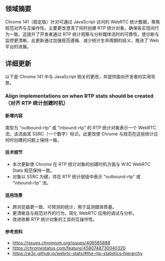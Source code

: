 ## 领域摘要

Chrome 141（稳定版）针对可通过 JavaScript 访问的 WebRTC 统计数据，聚焦规范对齐与互操作性。主要更改澄清了何时创建 RTP 统计对象，确保各实现间行为一致。这提升了开发者通过 RTP 统计观察与分析媒体流时的可靠性，使诊断与监控更清晰。此更新通过加强规范遵循、减少统计生命周期的歧义，推进了 Web 平台的进展。

## 详细更新

以下是 Chrome 141 中与 JavaScript 相关的更改，并提供面向开发者的实用背景。

### Align implementations on when RTP stats should be created（对齐 RTP 统计创建时机）

#### 新增内容
类型为 "outbound-rtp" 或 "inbound-rtp" 的 RTP 统计对象表示一个 WebRTC 流。该流由其 SSRC（一个数字）标识。此更改使 Chrome 与规范在这些统计应何时创建的问题上保持一致。

#### 技术细节
- 本次更新使 Chrome 在 RTP 统计对象的创建时机方面与 W3C WebRTC Stats 规范保持一致。
- 对象以 SSRC 为键，并在 RTP 统计层级中表示 "outbound-rtp" 或 "inbound-rtp" 流。

#### 适用场景
- 跨浏览器更一致、可预测的统计，用于监测媒体质量。
- 更清晰且与规范对齐的行为，简化 WebRTC 应用的调试与分析。
- 改进依赖 RTP 统计对象的工具的互操作性。

#### 参考资料
- https://issues.chromium.org/issues/406585888
- https://chromestatus.com/feature/4580748730040320
- https://w3c.github.io/webrtc-stats/#the-rtp-statistics-hierarchy